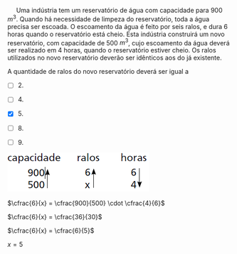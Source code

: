 

     Uma indústria tem um reservatório de água com capacidade para 900 $m^3$. Quando há necessidade de limpeza do reservatório, toda a água precisa ser escoada. O escoamento da água é feito por seis ralos, e dura 6 horas quando o reservatório está cheio. Esta indústria construirá um novo reservatório, com capacidade de 500 $m^3$, cujo escoamento da água deverá ser realizado em 4 horas, quando o reservatório estiver cheio. Os ralos utilizados no novo reservatório deverão ser idênticos aos do já existente.

A quantidade de ralos do novo reservatório deverá ser igual a



- [ ] 2\.
- [ ] 4\.
- [x] 5\.
- [ ] 8\.
- [ ] 9\.


![](f6b3eb57-3df2-d605-8c90-1ff47f4b5584.png)

$\cfrac{6}{x} = \cfrac{900}{500} \cdot \cfrac{4}{6}$

$\cfrac{6}{x} = \cfrac{36}{30}$

$\cfrac{6}{x} = \cfrac{6}{5}$

$x = 5$

        